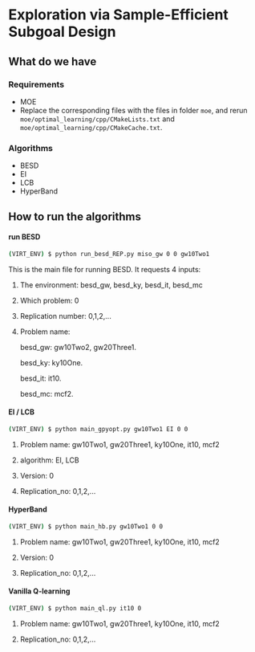 # Exploration via Sample-Efficient Subgoal Design

## What do we have
### Requirements
  
  * MOE
  * Replace the corresponding files with the files in folder ```moe```, and rerun ```moe/optimal_learning/cpp/CMakeLists.txt``` and ```moe/optimal_learning/cpp/CMakeCache.txt```.

### Algorithms
  * BESD
  * EI
  * LCB
  * HyperBand

## How to run the algorithms
#### run BESD
  ```bash
  (VIRT_ENV) $ python run_besd_REP.py miso_gw 0 0 gw10Two1
  ```
  This is the main file for running BESD. It requests 4 inputs:
  
  1) The environment: besd_gw, besd_ky, besd_it, besd_mc
  
  2) Which problem: 0
  
  3) Replication number: 0,1,2,...
  
  4) Problem name: 
     
     besd_gw: gw10Two2, gw20Three1.
     
     besd_ky: ky10One.
     
     besd_it: it10.
     
     besd_mc: mcf2.
  
#### EI / LCB
  ```bash
  (VIRT_ENV) $ python main_gpyopt.py gw10Two1 EI 0 0
  ```
  1) Problem name: gw10Two1, gw20Three1, ky10One, it10, mcf2
  
  2) algorithm: EI, LCB
  
  3) Version: 0
  
  4) Replication_no: 0,1,2,... 

#### HyperBand
  ```bash
  (VIRT_ENV) $ python main_hb.py gw10Two1 0 0
  ```
  1) Problem name: gw10Two1, gw20Three1, ky10One, it10, mcf2
  
  2) Version: 0
  
  3) Replication_no: 0,1,2,... 

#### Vanilla Q-learning
  ```bash
  (VIRT_ENV) $ python main_ql.py it10 0
  ```
  1) Problem name: gw10Two1, gw20Three1, ky10One, it10, mcf2
  
  2) Replication_no: 0,1,2,...
